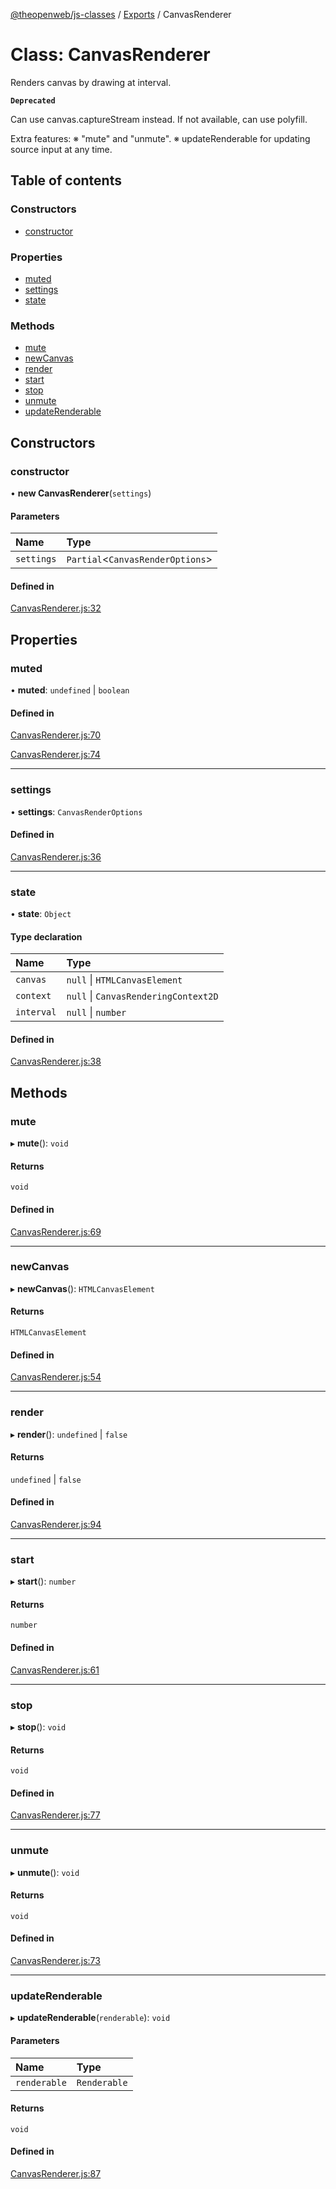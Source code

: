 [@theopenweb/js-classes](../README.md) / [Exports](../modules.md) / CanvasRenderer

# Class: CanvasRenderer

Renders canvas by drawing at interval.

**`Deprecated`**

Can use canvas.captureStream instead. If not available, can use polyfill.

Extra features:
※ "mute" and "unmute".
※ updateRenderable for updating source input at any time.

## Table of contents

### Constructors

- [constructor](CanvasRenderer.md#constructor)

### Properties

- [muted](CanvasRenderer.md#muted)
- [settings](CanvasRenderer.md#settings)
- [state](CanvasRenderer.md#state)

### Methods

- [mute](CanvasRenderer.md#mute)
- [newCanvas](CanvasRenderer.md#newcanvas)
- [render](CanvasRenderer.md#render)
- [start](CanvasRenderer.md#start)
- [stop](CanvasRenderer.md#stop)
- [unmute](CanvasRenderer.md#unmute)
- [updateRenderable](CanvasRenderer.md#updaterenderable)

## Constructors

### constructor

• **new CanvasRenderer**(`settings`)

#### Parameters

| Name | Type |
| :------ | :------ |
| `settings` | `Partial`<`CanvasRenderOptions`\> |

#### Defined in

[CanvasRenderer.js:32](https://github.com/theopenwebjp/js-classes/blob/3046fa5/src/CanvasRenderer.js#L32)

## Properties

### muted

• **muted**: `undefined` \| `boolean`

#### Defined in

[CanvasRenderer.js:70](https://github.com/theopenwebjp/js-classes/blob/3046fa5/src/CanvasRenderer.js#L70)

[CanvasRenderer.js:74](https://github.com/theopenwebjp/js-classes/blob/3046fa5/src/CanvasRenderer.js#L74)

___

### settings

• **settings**: `CanvasRenderOptions`

#### Defined in

[CanvasRenderer.js:36](https://github.com/theopenwebjp/js-classes/blob/3046fa5/src/CanvasRenderer.js#L36)

___

### state

• **state**: `Object`

#### Type declaration

| Name | Type |
| :------ | :------ |
| `canvas` | ``null`` \| `HTMLCanvasElement` |
| `context` | ``null`` \| `CanvasRenderingContext2D` |
| `interval` | ``null`` \| `number` |

#### Defined in

[CanvasRenderer.js:38](https://github.com/theopenwebjp/js-classes/blob/3046fa5/src/CanvasRenderer.js#L38)

## Methods

### mute

▸ **mute**(): `void`

#### Returns

`void`

#### Defined in

[CanvasRenderer.js:69](https://github.com/theopenwebjp/js-classes/blob/3046fa5/src/CanvasRenderer.js#L69)

___

### newCanvas

▸ **newCanvas**(): `HTMLCanvasElement`

#### Returns

`HTMLCanvasElement`

#### Defined in

[CanvasRenderer.js:54](https://github.com/theopenwebjp/js-classes/blob/3046fa5/src/CanvasRenderer.js#L54)

___

### render

▸ **render**(): `undefined` \| ``false``

#### Returns

`undefined` \| ``false``

#### Defined in

[CanvasRenderer.js:94](https://github.com/theopenwebjp/js-classes/blob/3046fa5/src/CanvasRenderer.js#L94)

___

### start

▸ **start**(): `number`

#### Returns

`number`

#### Defined in

[CanvasRenderer.js:61](https://github.com/theopenwebjp/js-classes/blob/3046fa5/src/CanvasRenderer.js#L61)

___

### stop

▸ **stop**(): `void`

#### Returns

`void`

#### Defined in

[CanvasRenderer.js:77](https://github.com/theopenwebjp/js-classes/blob/3046fa5/src/CanvasRenderer.js#L77)

___

### unmute

▸ **unmute**(): `void`

#### Returns

`void`

#### Defined in

[CanvasRenderer.js:73](https://github.com/theopenwebjp/js-classes/blob/3046fa5/src/CanvasRenderer.js#L73)

___

### updateRenderable

▸ **updateRenderable**(`renderable`): `void`

#### Parameters

| Name | Type |
| :------ | :------ |
| `renderable` | `Renderable` |

#### Returns

`void`

#### Defined in

[CanvasRenderer.js:87](https://github.com/theopenwebjp/js-classes/blob/3046fa5/src/CanvasRenderer.js#L87)
